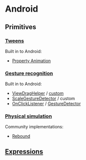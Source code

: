 # Android

## Primitives

### [Tweens](../specifications/primitives.md#tweens)

Built in to Android:

- [Property Animation](http://developer.android.com/guide/topics/graphics/prop-animation.html)

### [Gesture recognition](../specifications/primitives.md#gesture-recognition)

Built in to Android:

- [ViewDragHelper](https://developer.android.com/reference/android/support/v4/widget/ViewDragHelper.html) / [custom](http://developer.android.com/training/gestures/scale.html#drag)
- [ScaleGestureDetector](http://developer.android.com/training/gestures/scale.html#scale) / custom
- [OnClickListener](http://developer.android.com/reference/android/view/View.OnClickListener.html) / [GestureDetector](http://developer.android.com/training/gestures/detector.html#detect)

### [Physical simulation](https://material-motion.gitbooks.io/material-motion-starmap/content/concepts/primitives.html#physical-simulation)

Community implementations:

- [Rebound](https://github.com/facebook/rebound)

## [Expressions](../concepts/expressions.md)

